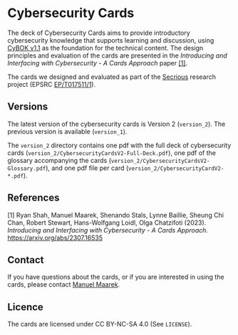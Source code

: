 # Cybersecurity Cards

The deck of Cybersecurity Cards aims to provide introductory cybersecurity knowledge that supports learning and discussion, using [CyBOK v1.1](https://www.cybok.org/knowledgebase1_1/) as the foundation for the technical content. The design principles and evaluation of the cards are presented in the _Introducing and Interfacing with Cybersecurity - A Cards Approach_ paper [[1]](#1).

The cards we designed and evaluated as part of the [Secrious](https://secrious.github.io/) research project (EPSRC [EP/T017511/1](https://gow.epsrc.ukri.org/NGBOViewGrant.aspx?GrantRef=EP/T017511/1)).

## Versions

The latest version of the cybersecurity cards is Version 2 (`version_2`). The previous version is available (`version_1`).

The `version_2` directory contains one pdf with the full deck of cybersecurity cards (`version_2/CybersecurityCardsV2-Full-Deck.pdf`), one pdf of the glossary accompanying the cards (`version_2/CybersecurityCardsV2-Glossary.pdf`), and one pdf file per card (`version_2/CybersecurityCardV2-*.pdf`).

## References
<a id="1">[1]</a>
Ryan Shah, Manuel Maarek, Shenando Stals, Lynne Baillie, Sheung Chi Chan, Robert Stewart, Hans-Wolfgang Loidl, Olga Chatzifoti (2023).
_Introducing and Interfacing with Cybersecurity - A Cards Approach_.
https://arxiv.org/abs/2307.16535

## Contact

If you have questions about the cards, or if you are interested in using the cards, please contact [Manuel Maarek](mailto:M.Maarek@hw.ac.uk?subject=[GitHub]%20Cybersecurity%20Cards).

## Licence

The cards are licensed under CC BY-NC-SA 4.0 (See `LICENSE`).
